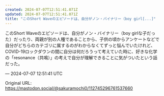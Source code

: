 ```yaml
---
created: 2024-07-07T12:51:41.071Z
updated: 2024-07-07T12:51:41.071Z
title: "このShort Waveのエピソードは、自分がノン・バイナリー（boy girl[...]"
---
```


<p>このShort Waveのエピソードは、自分がノン・バイナリー（boy girlな子だった）だったり、両親が別の人種であることから、子供の頃からアンケートなどで自分がどちらのカテゴリに属するのがわからなくてずっと悩んでいたけれど、COVID-19ロックダウンの間に自分は何だろうって考えていた時に、好きな化学の「resonance（共鳴）」の考えで自分が理解できることに気がついたという話だった。</p>

&mdash; 2024-07-07 12:51:41 UTC

Original URL: https://mastodon.social/@sakuramochi0/112745296761537660
